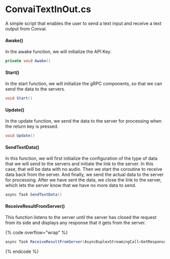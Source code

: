 # ConvaiTextInOut.cs

A simple script that enables the user to send a text input and receive a text output from Convai.&#x20;

#### Awake()

In the awake function, we will initialize the API Key.&#x20;

```csharp
private void Awake()
```

#### Start()

In the start function, we will initialize the gRPC components, so that we can send the data to the servers.

```csharp
void Start()
```

#### Update()

In the update function, we send the data to the server for processing when the return key is pressed.

```csharp
void Update()
```

#### SendTextData()

In this function, we will first initialize the configuration of the type of data that we will send to the servers and initiate the link to the server. In this case, that will be data with no audio. Then we start the coroutine to receive data back from the server. And finally, we send the actual data to the server for processing. After we have sent the data, we close the link to the server, which lets the server know that we have no more data to send.

```csharp
async Task SendTextData()
```

#### ReceiveResultFromServer()

This function listens to the server until the server has closed the request from its side and displays any response that it gets from the server.&#x20;

{% code overflow="wrap" %}
```csharp
async Task ReceiveResultFromServer(AsyncDuplexStreamingCall<GetResponseRequest, GetResponseResponse> call)
```
{% endcode %}
